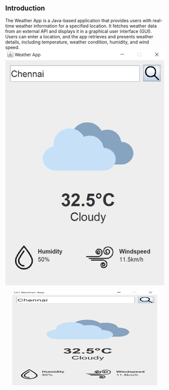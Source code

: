 ## Introduction
The Weather App is a Java-based application that provides users with real-time weather information for a specified location. It fetches weather data from an external API and displays it in a graphical user interface (GUI). Users can enter a location, and the app retrieves and presents weather details, including temperature, weather condition, humidity, and wind speed.
![alt text](image.png)
<p align="center">
  <img width="460" height="300" src="image.png">
</p>
